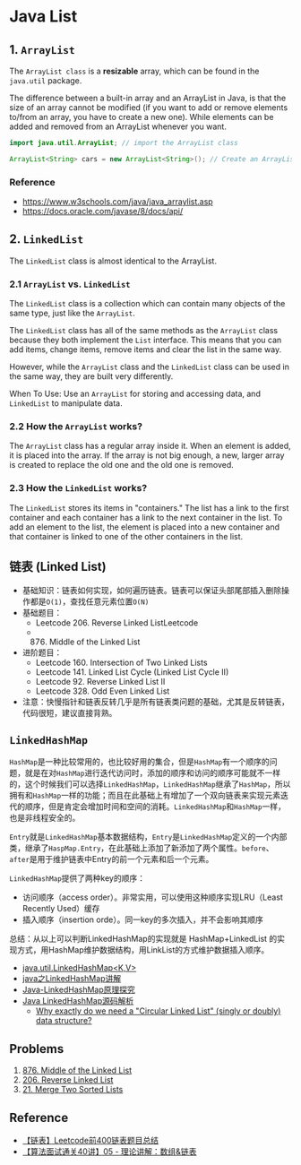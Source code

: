 # Java List

## 1. `ArrayList`
The `ArrayList class` is a **resizable** array, which can be found in the `java.util` package.

The difference between a built-in array and an ArrayList in Java, is that the size of an array cannot be modified (if you want to add or remove elements to/from an array, you have to create a new one). While elements can be added and removed from an ArrayList whenever you want.
```java
import java.util.ArrayList; // import the ArrayList class

ArrayList<String> cars = new ArrayList<String>(); // Create an ArrayList object
```

### Reference
* https://www.w3schools.com/java/java_arraylist.asp
* https://docs.oracle.com/javase/8/docs/api/


## 2. `LinkedList`
The `LinkedList` class is almost identical to the ArrayList.

### 2.1 `ArrayList` vs. `LinkedList`
The `LinkedList` class is a collection which can contain many objects of the same type, just like the `ArrayList`.

The `LinkedList` class has all of the same methods as the `ArrayList` class because they both implement the `List` interface. This means that you can add items, change items, remove items and clear the list in the same way.

However, while the `ArrayList` class and the `LinkedList` class can be used in the same way, they are built very differently.

When To Use: Use an `ArrayList` for storing and accessing data, and `LinkedList` to manipulate data.

### 2.2 How the `ArrayList` works?
The `ArrayList` class has a regular array inside it. When an element is added, it is placed into the array. If the array is not big enough, a new, larger array is created to replace the old one and the old one is removed.

### 2.3 How the `LinkedList` works?
The `LinkedList` stores its items in "containers." The list has a link to the first container and each container has a link to the next container in the list. To add an element to the list, the element is placed into a new container and that container is linked to one of the other containers in the list.


## 链表 (Linked List)
* 基础知识：链表如何实现，如何遍历链表。链表可以保证头部尾部插入删除操作都是`O(1)`，查找任意元素位置`O(N)`
* 基础题目：
    * Leetcode 206. Reverse Linked ListLeetcode 
    * 876. Middle of the Linked List 
* 进阶题目：
    * Leetcode 160. Intersection of Two Linked Lists
    * Leetcode 141. Linked List Cycle (Linked List Cycle II)
    * Leetcode 92. Reverse Linked List II
    * Leetcode 328. Odd Even Linked List 
* 注意：快慢指针和链表反转几乎是所有链表类问题的基础，尤其是反转链表，代码很短，建议直接背熟。

## `LinkedHashMap`
`HashMap`是一种比较常用的，也比较好用的集合，但是`HashMap`有一个顺序的问题，就是在对`HashMap`进行迭代访问时，添加的顺序和访问的顺序可能就不一样的，这个时候我们可以选择`LinkedHashMap`，`LinkedHashMap`继承了`HashMap`，所以拥有和`HashMap`一样的功能；而且在此基础上有增加了一个双向链表来实现元素迭代的顺序，但是肯定会增加时间和空间的消耗。`LinkedHashMap`和`HashMap`一样，也是非线程安全的。

`Entry`就是`LinkedHashMap`基本数据结构，`Entry`是`LinkedHashMap`定义的一个内部类，继承了`HaspMap.Entry`，在此基础上添加了新添加了两个属性。`before`、`after`是用于维护链表中Entry的前一个元素和后一个元素。

`LinkedHashMap`提供了两种key的顺序：
* 访问顺序（access order）。非常实用，可以使用这种顺序实现LRU（Least Recently Used）缓存
* 插入顺序（insertion orde）。同一key的多次插入，并不会影响其顺序

总结：从以上可以判断LinkedHashMap的实现就是 HashMap+LinkedList 的实现方式，用HashMap维护数据结构，用LinkList的方式维护数据插入顺序。

* [java.util.LinkedHashMap<K,V>](https://docs.oracle.com/javase/8/docs/api/java/util/LinkedHashMap.html)
* [java之LinkedHashMap讲解](https://www.cnblogs.com/benwu/articles/7751640.html)
* [Java-LinkedHashMap原理探究](https://jiayi797.github.io/2018/01/29/Java-LinkedHashMap%E5%8E%9F%E7%90%86%E6%8E%A2%E7%A9%B6/)
* [Java LinkedHashMap源码解析](https://liujiacai.net/blog/2015/09/12/java-linkedhashmap/)
    * [Why exactly do we need a "Circular Linked List" (singly or doubly) data structure?](https://stackoverflow.com/questions/3589772/why-exactly-do-we-need-a-circular-linked-list-singly-or-doubly-data-structur)


## Problems
1. [876. Middle of the Linked List](https://leetcode.com/problems/middle-of-the-linked-list/)
2. [206. Reverse Linked List](https://leetcode.com/problems/reverse-linked-list/)
3. [21. Merge Two Sorted Lists](https://leetcode.com/problems/merge-two-sorted-lists/)


## Reference
* [【链表】Leetcode前400链表题目总结](https://blog.nowcoder.net/n/bcabe8d160ee4eefb394f2774de9bcfc)
* [【算法面试通关40讲】05 - 理论讲解：数组&链表](https://blog.nowcoder.net/n/1011b661e6374557b48f0b0550f51bb9)